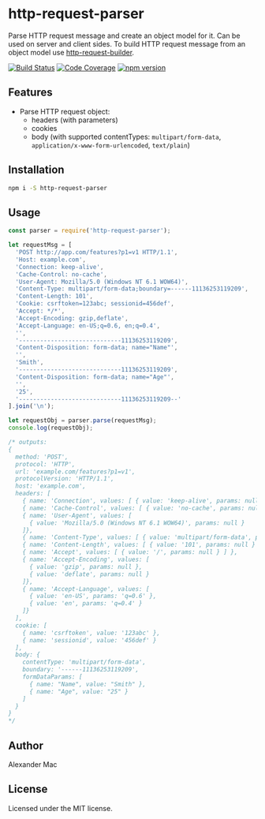 http-request-parser
===================

Parse HTTP request message and create an object model for it. Can be used on server and client sides. To build HTTP request message from an object model use [http-request-builder](https://github.com/AlexanderMac/http-request-builder).

[![Build Status](https://travis-ci.org/AlexanderMac/http-request-parser.svg?branch=master)](https://travis-ci.org/AlexanderMac/http-request-parser)
[![Code Coverage](https://codecov.io/gh/AlexanderMac/http-request-parser/branch/master/graph/badge.svg)](https://codecov.io/gh/AlexanderMac/http-request-parser)
[![npm version](https://badge.fury.io/js/http-request-parser.svg)](https://badge.fury.io/js/http-request-parser)

## Features
* Parse HTTP request object:
  - headers (with parameters)
  - cookies
  - body (with supported contentTypes: `multipart/form-data`, `application/x-www-form-urlencoded`, `text/plain`)

## Installation 

```sh
npm i -S http-request-parser
```


## Usage

```js
const parser = require('http-request-parser');

let requestMsg = [
  'POST http://app.com/features?p1=v1 HTTP/1.1',
  'Host: example.com',
  'Connection: keep-alive',      
  'Cache-Control: no-cache',
  'User-Agent: Mozilla/5.0 (Windows NT 6.1 WOW64)',
  'Content-Type: multipart/form-data;boundary=------11136253119209',
  'Content-Length: 101',
  'Cookie: csrftoken=123abc; sessionid=456def',
  'Accept: */*',
  'Accept-Encoding: gzip,deflate',
  'Accept-Language: en-US;q=0.6, en;q=0.4',
  '',
  '-----------------------------11136253119209',
  'Content-Disposition: form-data; name="Name"',
  '',
  'Smith',
  '-----------------------------11136253119209',
  'Content-Disposition: form-data; name="Age"',
  '',
  '25',
  '-----------------------------11136253119209--'
].join('\n');

let requestObj = parser.parse(requestMsg);
console.log(requestObj);

/* outputs:
{ 
  method: 'POST',
  protocol: 'HTTP',
  url: 'example.com/features?p1=v1',
  protocolVersion: 'HTTP/1.1',
  host: 'example.com',
  headers: [ 
    { name: 'Connection', values: [ { value: 'keep-alive', params: null } ] },          
    { name: 'Cache-Control', values: [ { value: 'no-cache', params: null } ] },
    { name: 'User-Agent', values: [ 
      { value: 'Mozilla/5.0 (Windows NT 6.1 WOW64)', params: null } 
    ]},
    { name: 'Content-Type', values: [ { value: 'multipart/form-data', params: 'boundary=------11136253119209' } ] },
    { name: 'Content-Length', values: [ { value: '101', params: null } ] },
    { name: 'Accept', values: [ { value: '/', params: null } ] },
    { name: 'Accept-Encoding', values: [ 
      { value: 'gzip', params: null },
      { value: 'deflate', params: null }
    ]},
    { name: 'Accept-Language', values: [
      { value: 'en-US', params: 'q=0.6' },
      { value: 'en', params: 'q=0.4' } 
    ]}
  ],
  cookie: [
    { name: 'csrftoken', value: '123abc' },
    { name: 'sessionid', value: '456def' }
  ],
  body: {
    contentType: 'multipart/form-data',
    boundary: '------11136253119209',
    formDataParams: [
      { name: "Name", value: "Smith" },
      { name: "Age", value: "25" }
    ] 
  }
}
*/
```

## Author
Alexander Mac

## License
Licensed under the MIT license.

